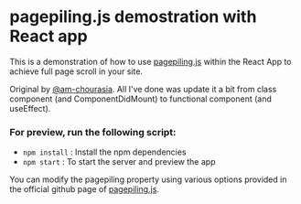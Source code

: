 # pagepiling.js demostration with React app

This is a demonstration of how to use [pagepiling.js](https://alvarotrigo.com/pagePiling/) within the React App to achieve full page scroll in your site.

Original by [@am-chourasia](https://github.com/am-chourasia). All I've done was update it a bit from class component (and ComponentDidMount) to functional component (and useEffect).

### For preview, run the following script:

- `npm install` : Install the npm dependencies
- `npm start` : To start the server and preview the app

You can modify the pagepiling property using various options provided in the official github page of [pagepiling.js](https://github.com/alvarotrigo/pagePiling.js).
